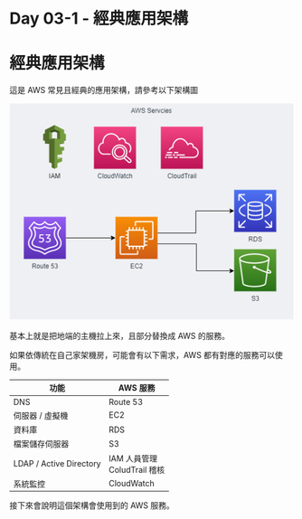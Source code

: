 # Day 03-1 - 經典應用架構




# 經典應用架構



這是 AWS 常見且經典的應用架構，請參考以下架構圖



![AWS-經典應用架構.drawio](https://raw.githubusercontent.com/kenhong4134/blog-for-it/main/content/posts/iThome%20%E9%90%B5%E4%BA%BA%E8%B3%BD/2022/images/AWS-經典應用架構.drawio.png)

基本上就是把地端的主機拉上來，且部分替換成 AWS 的服務。

如果依傳統在自己家架機房，可能會有以下需求，AWS 都有對應的服務可以使用。

| 功能                    | AWS 服務                                |
| ----------------------- | --------------------------------------- |
| DNS                     | Route 53                                |
| 伺服器 / 虛擬機         | EC2                                     |
| 資料庫                  | RDS                                     |
| 檔案儲存伺服器          | S3                                      |
| LDAP / Active Directory | IAM 人員管理<br />ColudTrail 稽核<br /> |
| 系統監控                | CloudWatch                              |



接下來會說明這個架構會使用到的 AWS 服務。


